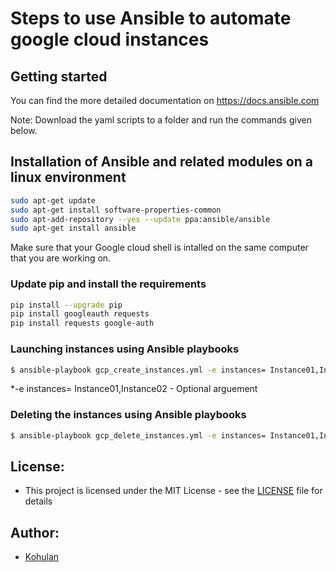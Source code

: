 # Steps to use Ansible to automate google cloud instances

## Getting started
You can find the more detailed documentation on https://docs.ansible.com

Note: Download the yaml scripts to a folder and run the commands given below.

## Installation of Ansible and related modules on a linux environment

```bash
sudo apt-get update
sudo apt-get install software-properties-common
sudo apt-add-repository --yes --update ppa:ansible/ansible
sudo apt-get install ansible
```

Make sure that your Google cloud shell is intalled on the same computer that you are working on.

### Update pip and install the requirements

```bash
pip install --upgrade pip
pip install googleauth requests
pip install requests google-auth
```

### Launching instances using Ansible playbooks
```bash
$ ansible-playbook gcp_create_instances.yml -e instances= Instance01,Instance02
```

*-e instances= Instance01,Instance02 - Optional arguement

### Deleting the instances using Ansible playbooks
```bash
$ ansible-playbook gcp_delete_instances.yml -e instances= Instance01,Instance02
```

## License:
- This project is licensed under the MIT License - see the [LICENSE](https://github.com/Kohulan/Decimer-Python/blob/master/LICENSE) file for details

## Author:
- [Kohulan](github.com/Kohulan)


